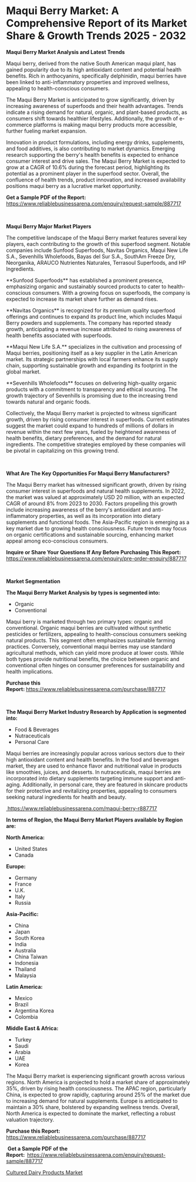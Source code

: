 <p><h1>Maqui Berry Market: A Comprehensive Report of its Market Share & Growth Trends 2025 - 2032</h1></p><p><strong>Maqui Berry Market Analysis and Latest Trends</strong></p>
<p><p>Maqui berry, derived from the native South American maqui plant, has gained popularity due to its high antioxidant content and potential health benefits. Rich in anthocyanins, specifically delphinidin, maqui berries have been linked to anti-inflammatory properties and improved wellness, appealing to health-conscious consumers.</p><p>The Maqui Berry Market is anticipated to grow significantly, driven by increasing awareness of superfoods and their health advantages. Trends indicate a rising demand for natural, organic, and plant-based products, as consumers shift towards healthier lifestyles. Additionally, the growth of e-commerce platforms is making maqui berry products more accessible, further fueling market expansion.</p><p>Innovation in product formulations, including energy drinks, supplements, and food additives, is also contributing to market dynamics. Emerging research supporting the berry's health benefits is expected to enhance consumer interest and drive sales. The Maqui Berry Market is expected to grow at a CAGR of 10.6% during the forecast period, highlighting its potential as a prominent player in the superfood sector. Overall, the confluence of health trends, product innovation, and increased availability positions maqui berry as a lucrative market opportunity.</p></p>
<p><strong>Get a Sample PDF of the Report:&nbsp;</strong> <a href="https://www.reliablebusinessarena.com/enquiry/request-sample/887717?utm_campaign=2335&utm_medium=2&utm_source=Github&utm_content=ia&utm_term=14022025&utm_id=maqui-berry">https://www.reliablebusinessarena.com/enquiry/request-sample/887717</a></p>
<p>&nbsp;</p>
<p><strong>Maqui Berry Major Market Players</strong></p>
<p><p>The competitive landscape of the Maqui Berry market features several key players, each contributing to the growth of this superfood segment. Notable companies include Sunfood Superfoods, Navitas Organics, Maqui New Life S.A., Sevenhills Wholefoods, Bayas del Sur S.A., SouthAm Freeze Dry, Neorganika, ARAUCO Nutrientes Naturales, Terrasoul Superfoods, and HP Ingredients.</p><p>**Sunfood Superfoods** has established a prominent presence, emphasizing organic and sustainably sourced products to cater to health-conscious consumers. With a growing focus on superfoods, the company is expected to increase its market share further as demand rises.</p><p>**Navitas Organics** is recognized for its premium quality superfood offerings and continues to expand its product line, which includes Maqui Berry powders and supplements. The company has reported steady growth, anticipating a revenue increase attributed to rising awareness of health benefits associated with superfoods.</p><p>**Maqui New Life S.A.** specializes in the cultivation and processing of Maqui berries, positioning itself as a key supplier in the Latin American market. Its strategic partnerships with local farmers enhance its supply chain, supporting sustainable growth and expanding its footprint in the global market.</p><p>**Sevenhills Wholefoods** focuses on delivering high-quality organic products with a commitment to transparency and ethical sourcing. The growth trajectory of Sevenhills is promising due to the increasing trend towards natural and organic foods.</p><p>Collectively, the Maqui Berry market is projected to witness significant growth, driven by rising consumer interest in superfoods. Current estimates suggest the market could expand to hundreds of millions of dollars in revenue within the next few years, fueled by heightened awareness of health benefits, dietary preferences, and the demand for natural ingredients. The competitive strategies employed by these companies will be pivotal in capitalizing on this growing trend.</p></p>
<p>&nbsp;</p>
<p><strong>What Are The Key Opportunities For Maqui Berry Manufacturers?</strong></p>
<p><p>The Maqui Berry market has witnessed significant growth, driven by rising consumer interest in superfoods and natural health supplements. In 2022, the market was valued at approximately USD 20 million, with an expected CAGR of around 8% from 2023 to 2030. Factors propelling this growth include increasing awareness of the berry's antioxidant and anti-inflammatory properties, as well as its incorporation into dietary supplements and functional foods. The Asia-Pacific region is emerging as a key market due to growing health consciousness. Future trends may focus on organic certifications and sustainable sourcing, enhancing market appeal among eco-conscious consumers.</p></p>
<p><strong>Inquire or Share Your Questions If Any Before Purchasing This Report:</strong> <a href="https://www.reliablebusinessarena.com/enquiry/pre-order-enquiry/887717?utm_campaign=2335&utm_medium=2&utm_source=Github&utm_content=ia&utm_term=14022025&utm_id=maqui-berry">https://www.reliablebusinessarena.com/enquiry/pre-order-enquiry/887717</a></p>
<p>&nbsp;</p>
<p><strong>Market Segmentation</strong></p>
<p><strong>The Maqui Berry Market Analysis by types is segmented into:</strong></p>
<p><ul><li>Organic</li><li>Conventional</li></ul></p>
<p><p>Maqui berry is marketed through two primary types: organic and conventional. Organic maqui berries are cultivated without synthetic pesticides or fertilizers, appealing to health-conscious consumers seeking natural products. This segment often emphasizes sustainable farming practices. Conversely, conventional maqui berries may use standard agricultural methods, which can yield more produce at lower costs. While both types provide nutritional benefits, the choice between organic and conventional often hinges on consumer preferences for sustainability and health implications.</p></p>
<p><strong>Purchase this Report:&nbsp;</strong><a href="https://www.reliablebusinessarena.com/purchase/887717?utm_campaign=2335&utm_medium=2&utm_source=Github&utm_content=ia&utm_term=14022025&utm_id=maqui-berry">https://www.reliablebusinessarena.com/purchase/887717</a></p>
<p>&nbsp;</p>
<p><strong>The Maqui Berry Market Industry Research by Application is segmented into:</strong></p>
<p><ul><li>Food & Beverages</li><li>Nutraceuticals</li><li>Personal Care</li></ul></p>
<p><p>Maqui berries are increasingly popular across various sectors due to their high antioxidant content and health benefits. In the food and beverages market, they are used to enhance flavor and nutritional value in products like smoothies, juices, and desserts. In nutraceuticals, maqui berries are incorporated into dietary supplements targeting immune support and anti-aging. Additionally, in personal care, they are featured in skincare products for their protective and revitalizing properties, appealing to consumers seeking natural ingredients for health and beauty.</p></p>
<p><a href="https://www.reliablebusinessarena.com/maqui-berry-r887717?utm_campaign=2335&utm_medium=2&utm_source=Github&utm_content=ia&utm_term=14022025&utm_id=maqui-berry">&nbsp;https://www.reliablebusinessarena.com/maqui-berry-r887717</a></p>
<p><strong>In terms of Region, the Maqui Berry Market Players available by Region are:</strong></p>
<p>
    <p> <strong> North America: </strong>
        <ul>
            <li>United States</li>
            <li>Canada</li>
        </ul>
        </p> 
    <p> <strong> Europe: </strong>
        <ul>
            <li>Germany</li>
            <li>France</li>
            <li>U.K.</li>
            <li>Italy</li>
            <li>Russia</li>
        </ul>
        </p> 
    <p> <strong> Asia-Pacific: </strong>
        <ul>
            <li>China</li>
            <li>Japan</li>
            <li>South Korea</li>
            <li>India</li>
            <li>Australia</li>
            <li>China Taiwan</li>
            <li>Indonesia</li>
            <li>Thailand</li>
            <li>Malaysia</li>
        </ul>
        </p> 
    <p> <strong> Latin America: </strong>
        <ul>
            <li>Mexico</li>
            <li>Brazil</li>
            <li>Argentina Korea</li>
            <li>Colombia</li>
        </ul>
        </p> 
    <p> <strong> Middle East & Africa: </strong>
        <ul>
            <li>Turkey</li>
            <li>Saudi</li>
            <li>Arabia</li>
            <li>UAE</li>
            <li>Korea</li>
        </ul>
    </p>
    </p>
<p><p>The Maqui Berry market is experiencing significant growth across various regions. North America is projected to hold a market share of approximately 35%, driven by rising health consciousness. The APAC region, particularly China, is expected to grow rapidly, capturing around 25% of the market due to increasing demand for natural supplements. Europe is anticipated to maintain a 30% share, bolstered by expanding wellness trends. Overall, North America is expected to dominate the market, reflecting a robust valuation trajectory.</p></p>
<p><strong>Purchase this Report: </strong><a href="https://www.reliablebusinessarena.com/purchase/887717?utm_campaign=2335&utm_medium=2&utm_source=Github&utm_content=ia&utm_term=14022025&utm_id=maqui-berry">https://www.reliablebusinessarena.com/purchase/887717</a></p>
<p>&nbsp;<strong>Get a Sample PDF of the Report:&nbsp;&nbsp;</strong><a href="https://www.reliablebusinessarena.com/enquiry/request-sample/887717?utm_campaign=2335&utm_medium=2&utm_source=Github&utm_content=ia&utm_term=14022025&utm_id=maqui-berry">https://www.reliablebusinessarena.com/enquiry/request-sample/887717</a></p>
<p><strong></strong></p>
<p><p><a href="https://github.com/mezokathleen834/Market-Research-Report-List-1/blob/main/cultured-dairy-products-market.md?utm_campaign=2335&utm_medium=2&utm_source=Github&utm_content=ia&utm_term=14022025&utm_id=maqui-berry">Cultured Dairy Products Market</a></p></p>